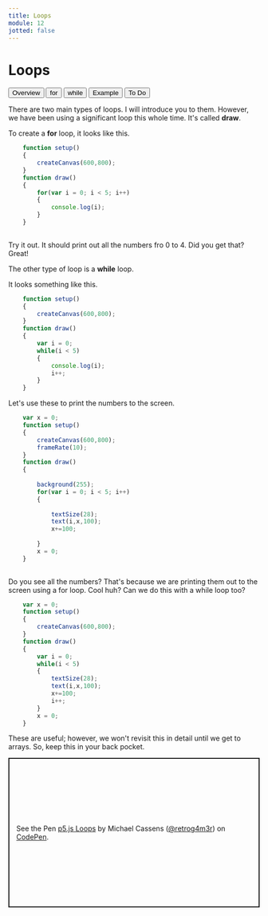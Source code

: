```yaml
---
title: Loops
module: 12
jotted: false
---
```


# Loops

<div class="tab">
    <button class="tablinks active" onclick="openTab(event, 'Overview')">Overview</button>
    <button class="tablinks" onclick="openTab(event, 'For')">for</button>
    <button class="tablinks" onclick="openTab(event, 'While')">while</button>
    <button class="tablinks" onclick="openTab(event, 'Example')">Example</button>
       <button class="tablinks" onclick="openTab(event, 'ToDo')">To Do</button>

</div>
<!-- Tab content -->
<div id="Overview" class="tabcontent" style="display:block">

<div class="tabhtml" markdown="1">

There are two main types of loops.  I will introduce you to them. However, we have been using a significant loop this whole time. It's called **draw**.  

</div>
</div>

<div id="For" class="tabcontent">

<div class="tabhtml" markdown="1">

To create a **for** loop, it looks like this.

```js
    function setup()
    {
        createCanvas(600,800);
    }
    function draw()
    {
        for(var i = 0; i < 5; i++)
        {
            console.log(i);
        }
    }
    
```

Try it out.  It should print out all the numbers fro 0 to 4.  Did you get that?  Great!

</div>
</div>

<div id="While" class="tabcontent">

<div class="tabhtml" markdown="1">

The other type of loop is a **while** loop.

It looks something like this.

```js
    function setup()
    {
        createCanvas(600,800);
    }
    function draw()
    {
        var i = 0;
        while(i < 5)
        {
            console.log(i);
            i++;
        }
    }
```

</div>
</div>

<div id="Example" class="tabcontent">

<div class="tabhtml" markdown="1">

Let's use these to print the numbers to the screen.

```js
    var x = 0;
    function setup()
    {
        createCanvas(600,800);
        frameRate(10);
    }
    function draw()
    {
       
        background(255);
        for(var i = 0; i < 5; i++)
        {
          
            textSize(28);
            text(i,x,100);
            x+=100;
          
        }
        x = 0;
    }
    
```
Do you see all the numbers?  That's because we are printing them out to the screen using a for loop.  Cool huh? Can we do this with a while loop too?

```js
    var x = 0;
    function setup()
    {
        createCanvas(600,800);
    }
    function draw()
    {
        var i = 0;
        while(i < 5)
        {
            textSize(28);
            text(i,x,100);
            x+=100;
            i++;
        }
        x = 0;
    }
```

These are useful; however, we won't revisit this in detail until we get to arrays.  So, keep this in your back pocket.

</div>
</div>
<div id="ToDo" class="tabcontent">
<div class="tabhtml" markdown="1">

<p class="codepen" data-height="600" data-theme-id="dark" data-default-tab="js,result" data-slug-hash="LYjgKRL" data-editable="true" data-user="retrog4m3r" style="height: 300px; box-sizing: border-box; display: flex; align-items: center; justify-content: center; border: 2px solid; margin: 1em 0; padding: 1em;">
  <span>See the Pen <a href="https://codepen.io/retrog4m3r/pen/LYjgKRL">
  p5.js Loops</a> by Michael Cassens (<a href="https://codepen.io/retrog4m3r">@retrog4m3r</a>)
  on <a href="https://codepen.io">CodePen</a>.</span>
</p>
<script async src="https://cpwebassets.codepen.io/assets/embed/ei.js"></script>
</div>
</div>